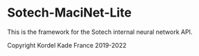 # Sotech-MaciNet-Lite

This is the framework for the Sotech internal neural network API.

Copyright Kordel Kade France 2019-2022
